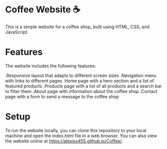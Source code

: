 # Coffee Website ☕
This is a simple website for a coffee shop, built using HTML, CSS, and JavaScript.

# Features
The website includes the following features:

.Responsive layout that adapts to different screen sizes
.Navigation menu with links to different pages
.Home page with a hero section and a list of featured products
.Products page with a list of all products and a search bar to filter them
.About page with information about the coffee shop
.Contact page with a form to send a message to the coffee shop
# Setup
To run the website locally, you can clone this repository to your local machine and open the index.html file in a web browser. You can also view the website online at https://alexiss455.github.io/Coffee/.

